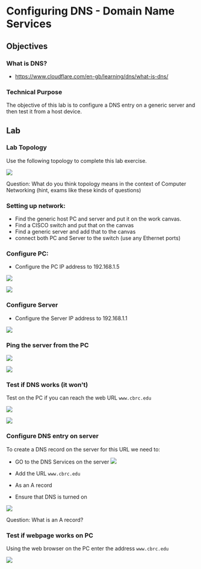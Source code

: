 # Configuring DNS - Domain Name Services 

## Objectives 

### What is DNS? 

* https://www.cloudflare.com/en-gb/learning/dns/what-is-dns/

### Technical Purpose

The objective of this lab is to configure a DNS entry on a generic server and then test it from a host device. 

## Lab

### Lab Topology 

Use the following topology to complete this lab exercise. 

![](2021-08-04-08-01-56.png)

Question: What do you think topology means in the context of Computer Networking (hint, exams like these kinds of questions)

### Setting up network: 

* Find the generic host PC and server and put it on the work canvas. 
* Find a CISCO switch and put that on the canvas
* Find a generic server and add that to the canvas
* connect both PC and Server to the switch (use any Ethernet ports)

### Configure PC: 
* Configure the PC IP address to 192.168.1.5

![](2021-08-04-08-02-46.png)

![](2021-08-04-08-04-06.png)

### Configure Server
* Configure the Server IP address to 192.168.1.1

![](2021-08-04-08-07-05.png)

### Ping the server from the PC

![](2021-08-04-08-05-27.png)

![](2021-08-04-08-07-42.png)

### Test if DNS works (it won't)

Test on the PC if you can reach the web URL `www.cbrc.edu`

![](2021-08-04-08-08-11.png)

![](2021-08-04-08-09-50.png)

### Configure DNS entry on server

To create a DNS record on the server for this URL we need to: 

* GO to the DNS Services on the server 
![](2021-08-04-08-10-35.png)

* Add the URL `www.cbrc.edu` 
* As an A record
* Ensure that DNS is turned on
  
![](2021-08-04-08-11-26.png)

Question: What is an A record? 

### Test if webpage works on PC

Using the web browser on the PC enter the address `www.cbrc.edu`

![](2021-08-04-08-12-19.png)





